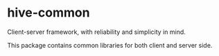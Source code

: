 hive-common
===========

Client-server framework, with reliability and simplicity in mind.

This package contains common libraries for both client and server side.
